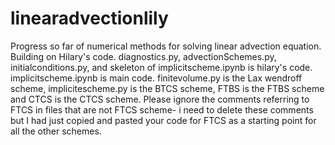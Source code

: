 # linearadvectionlily
Progress so far of numerical methods for solving linear advection equation. Building on Hilary's code.
diagnostics.py, advectionSchemes.py, initialconditions.py, and skeleton of implicitscheme.ipynb is hilary's code. implicitscheme.ipynb is main code.
finitevolume.py is the Lax wendroff scheme, implicitescheme.py is the BTCS scheme, FTBS is the FTBS scheme and CTCS is the CTCS scheme. Please ignore the comments referring to FTCS in files that are not FTCS scheme- i need to delete these comments but I had just copied and pasted your code for FTCS as a starting point for all the other schemes.
